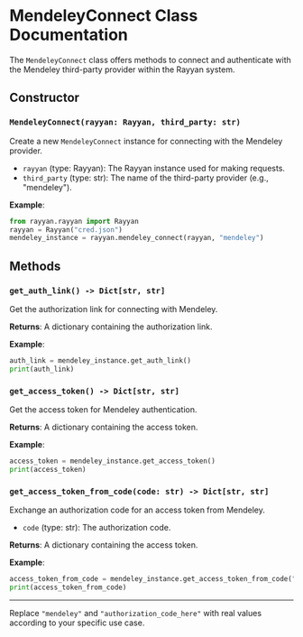 # MendeleyConnect Class Documentation

The `MendeleyConnect` class offers methods to connect and authenticate with the Mendeley third-party provider within the Rayyan system.

## Constructor

### `MendeleyConnect(rayyan: Rayyan, third_party: str)`

Create a new `MendeleyConnect` instance for connecting with the Mendeley provider.

- `rayyan` (type: Rayyan): The Rayyan instance used for making requests.
- `third_party` (type: str): The name of the third-party provider (e.g., "mendeley").

**Example**:

```python
from rayyan.rayyan import Rayyan
rayyan = Rayyan("cred.json")
mendeley_instance = rayyan.mendeley_connect(rayyan, "mendeley")
```

## Methods

### `get_auth_link() -> Dict[str, str]`

Get the authorization link for connecting with Mendeley.

**Returns**: A dictionary containing the authorization link.

**Example**:

```python
auth_link = mendeley_instance.get_auth_link()
print(auth_link)
```

### `get_access_token() -> Dict[str, str]`

Get the access token for Mendeley authentication.

**Returns**: A dictionary containing the access token.

**Example**:

```python
access_token = mendeley_instance.get_access_token()
print(access_token)
```

### `get_access_token_from_code(code: str) -> Dict[str, str]`

Exchange an authorization code for an access token from Mendeley.

- `code` (type: str): The authorization code.

**Returns**: A dictionary containing the access token.

**Example**:

```python
access_token_from_code = mendeley_instance.get_access_token_from_code("authorization_code_here")
print(access_token_from_code)
```

---

Replace `"mendeley"` and `"authorization_code_here"` with real values according to your specific use case.
